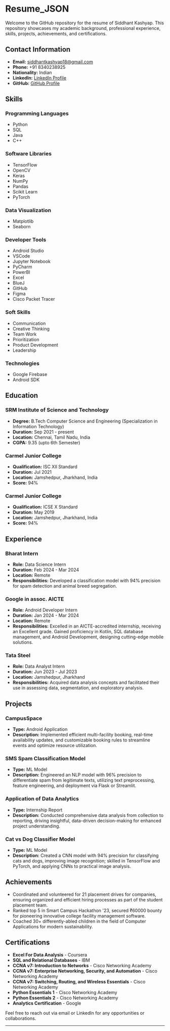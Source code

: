 # Resume_JSON

Welcome to the GitHub repository for the resume of Siddhant Kashyap. This repository showcases my academic background, professional experience, skills, projects, achievements, and certifications.

## Contact Information
- **Email:** [siddhantkashyap18@gmail.com](mailto:siddhantkashyap18@gmail.com)
- **Phone:** +91 8340238925
- **Nationality:** Indian
- **LinkedIn:** [LinkedIn Profile](#)
- **GitHub:** [GitHub Profile](#)

## Skills

### Programming Languages
- Python
- SQL
- Java
- C++

### Software Libraries
- TensorFlow
- OpenCV
- Keras
- NumPy
- Pandas
- Scikit Learn
- PyTorch

### Data Visualization
- Matplotlib
- Seaborn

### Developer Tools
- Android Studio
- VSCode
- Jupyter Notebook
- PyCharm
- PowerBI
- Excel
- BlueJ
- GitHub
- Figma
- Cisco Packet Tracer

### Soft Skills
- Communication
- Creative Thinking
- Team Work
- Prioritization
- Product Development
- Leadership

### Technologies
- Google Firebase
- Android SDK

## Education

### SRM Institute of Science and Technology
- **Degree:** B.Tech Computer Science and Engineering (Specialization in Information Technology)
- **Duration:** Sep 2021 - present
- **Location:** Chennai, Tamil Nadu, India
- **CGPA:** 9.35 (upto 6th Semester)

### Carmel Junior College
- **Qualification:** ISC XII Standard
- **Duration:** Jul 2021
- **Location:** Jamshedpur, Jharkhand, India
- **Score:** 94%

### Carmel Junior College
- **Qualification:** ICSE X Standard
- **Duration:** May 2019
- **Location:** Jamshedpur, Jharkhand, India
- **Score:** 94%

## Experience

### Bharat Intern
- **Role:** Data Science Intern
- **Duration:** Feb 2024 - Mar 2024
- **Location:** Remote
- **Responsibilities:** Developed a classification model with 94% precision for spam detection and animal breed segregation.

### Google in assoc. AICTE
- **Role:** Android Developer Intern
- **Duration:** Jan 2024 - Mar 2024
- **Location:** Remote
- **Responsibilities:** Excelled in an AICTE-accredited internship, receiving an Excellent grade. Gained proficiency in Kotlin, SQL database management, and Android Development, designing cutting-edge mobile solutions.

### Tata Steel
- **Role:** Data Analyst Intern
- **Duration:** Jun 2023 - Jul 2023
- **Location:** Jamshedpur, Jharkhand
- **Responsibilities:** Acquired data analysis concepts and facilitated their use in assessing data, segmentation, and exploratory analysis.

## Projects

### CampusSpace
- **Type:** Android Application
- **Description:** Implemented efficient multi-facility booking, real-time availability updates, and customizable booking rules to streamline events and optimize resource utilization.

### SMS Spam Classification Model
- **Type:** ML Model
- **Description:** Engineered an NLP model with 96% precision to differentiate spam from legitimate texts, utilizing text preprocessing, feature engineering, and deployment via Flask or Streamlit.

### Application of Data Analytics
- **Type:** Internship Report
- **Description:** Conducted comprehensive data analysis from collection to reporting, driving insightful, data-driven decision-making for enhanced project understanding.

### Cat vs Dog Classifier Model
- **Type:** ML Model
- **Description:** Created a CNN model with 94% precision for classifying cats and dogs, improving image recognition; skilled in TensorFlow and PyTorch, and applying CNNs to practical image analysis.

## Achievements
- Coordinated and volunteered for 21 placement drives for companies, ensuring organized and efficient hiring processes as part of the student placement team.
- Ranked top 5 in Smart Campus Hackathon '23, secured ₹60000 bounty for pioneering innovative college facility management software.
- Coached 30+ differently-abled children in the field of Computer Applications for modern sustainability.

## Certifications
- **Excel For Data Analysis** - Coursera
- **SQL and Relational Databases** - IBM
- **CCNA v7: Introduction to Networks** - Cisco Networking Academy
- **CCNA v7: Enterprise Networking, Security, and Automation** - Cisco Networking Academy
- **CCNA v7: Switching, Routing, and Wireless Essentials** - Cisco Networking Academy
- **Python Essentials 1** - Cisco Networking Academy
- **Python Essentials 2** - Cisco Networking Academy
- **Analytics Certification** - Google

Feel free to reach out via email or LinkedIn for any opportunities or collaborations.

---
